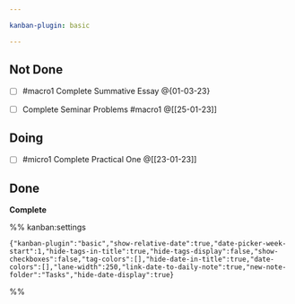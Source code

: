 ```yaml
---

kanban-plugin: basic

---
```


## Not Done

- [ ] #macro1 Complete Summative Essay @{01-03-23}
- [ ] Complete Seminar Problems #macro1 @[[25-01-23]]


## Doing

- [ ] #micro1 Complete Practical One @[[23-01-23]]


## Done

**Complete**




%% kanban:settings
```
{"kanban-plugin":"basic","show-relative-date":true,"date-picker-week-start":1,"hide-tags-in-title":true,"hide-tags-display":false,"show-checkboxes":false,"tag-colors":[],"hide-date-in-title":true,"date-colors":[],"lane-width":250,"link-date-to-daily-note":true,"new-note-folder":"Tasks","hide-date-display":true}
```
%%